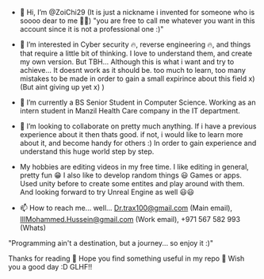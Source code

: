 - 👋 Hi, I’m @ZoiChi29 (It is just a nickname i invented for someone who is soooo dear to me 💖💖) "you are free to call me whatever you want in this account since it is not a professional one :)"
- 👀 I’m interested in Cyber security 🔥, reverse engineering 🔥, and things that require a little bit of thinking. I love to understand them, and create my own version. But TBH... Although this is what i want and try to achieve... It doesnt work as it should be. too much to learn, too many mistakes to be made in order to gain a small expirince about this field x) (But aint giving up yet x) )
- 🌱 I’m currently a BS Senior Student in Computer Science. Working as an intern student in Manzil Health Care company in the IT department.
- 💞️ I’m looking to collaborate on pretty much anything. If i have a previous experience about it then thats good. if not, i would like to learn more about it, and become handy for others :)  In order to gain experience and understand this huge world step by step.
- My hobbies are editing videos in my free time. I like editing in general, pretty fun 😁 I also like to develop random things 😃 Games or apps. Used unity before to create some entites and play around with them. And looking forward to try Unreal Engine as well 😃😃

- 📫 How to reach me... well... Dr.trax100@gmail.com (Main email), IIIMohammed.Hussein@gmail.com (Work email), +971 567 582 993 (Whats)

"Programming ain't a destination, but a journey... so enjoy it :)"

Thanks for reading 💖 Hope you find something useful in my repo 💖 Wish you a good day :D GLHF!!

<!---
ZoiChi29/ZoiChi29 is a ✨ special ✨ repository because its `README.md` (this file) appears on your GitHub profile.
You can click the Preview link to take a look at your changes.
--->
